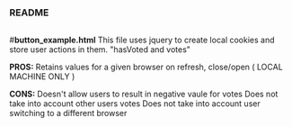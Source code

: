 #####
###
#
#
### README
##
##
###
#####

#**button_example.html**
This file uses jquery to create local cookies and store user actions in them. "hasVoted and votes"

**PROS:**
Retains values for a given browser on refresh, close/open ( LOCAL MACHINE ONLY )

**CONS:**
Doesn't allow users to result in negative vaule for votes
Does not take into account other users votes
Does not take into account user switching to a different browser